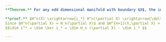 ```yaml
---
**Theorem.** For any odd dimensional manifold with boundary $X$, the inclusion $i: \partial X \to X$ kills half the homology.

**proof.** $H^n(X) \xrightarrow{i_*} H^n(\partial X) \xrightarrow{\delta} H^{n+1}(X,\partial X)$.
Since $H^n(\partial X) = H_n(\partial X)$ and $H^{n+1}(X,\partial X) = H_n(X)$ by Poincare duality, we have  
$$\dim i^* = \dim \ker i_* = \dim H_n (\partial X) - \dim i_* $$

---
```

<!--stackedit_data:
eyJoaXN0b3J5IjpbMTkyMTgxNzYzMCwtMTEyMDMwNTM1MywtMT
M3Mzg3MDExLDc5MTMwMzg4MywxNjg3ODUxMTc1LDYwODg3OTgz
NCwtMjA4ODc0NjYxMl19
-->